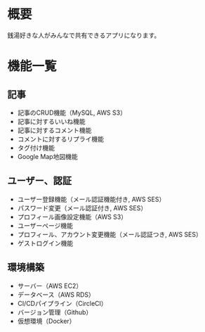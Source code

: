 # 概要

銭湯好きな人がみんなで共有できるアプリになります。

# 機能一覧

## 記事

- 記事のCRUD機能（MySQL, AWS S3）
- 記事に対するいいね機能
- 記事に対するコメント機能
- コメントに対するリプライ機能
- タグ付け機能
- Google Map地図機能

## ユーザー、認証

- ユーザー登録機能（メール認証機能付き, AWS SES）
- パスワード変更（メール認証付き, AWS SES）
- プロフィール画像設定機能（AWS S3）
- ユーザーページ機能
- プロフィール、アカウント変更機能（メール認証つき, AWS SES）
- ゲストログイン機能

## 環境構築

- サーバー（AWS EC2）
- データベース（AWS RDS）
- CI/CDパイプライン（CircleCI）
- バージョン管理（Github）
- 仮想環境（Docker）
